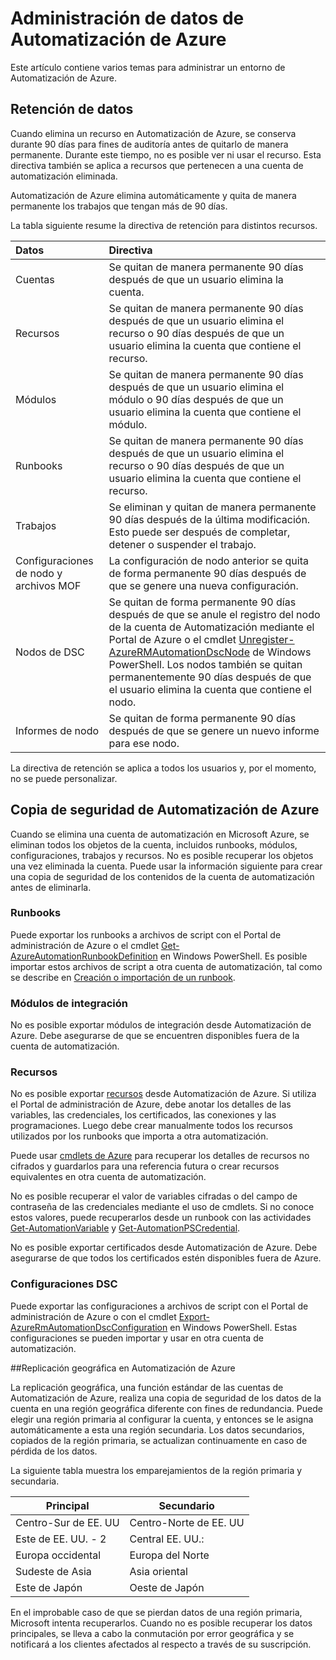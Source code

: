 <properties 
   pageTitle="Administración de datos de Automatización de Azure | Microsoft Azure"
   description="Este artículo contiene varios temas para administrar un entorno de Automatización de Azure. Actualmente incluye la retención de datos y la realización de copias de seguridad de la recuperación ante desastres en Automatización de Azure."
   services="automation"
   documentationCenter=""
   authors="SnehaGunda"
   manager="stevenka"
   editor="tysonn" />
<tags 
   ms.service="automation"
   ms.devlang="na"
   ms.topic="article"
   ms.tgt_pltfrm="na"
   ms.workload="infrastructure-services"
   ms.date="05/02/2016"
   ms.author="bwren;sngun" />

# Administración de datos de Automatización de Azure

Este artículo contiene varios temas para administrar un entorno de Automatización de Azure.

## Retención de datos

Cuando elimina un recurso en Automatización de Azure, se conserva durante 90 días para fines de auditoría antes de quitarlo de manera permanente. Durante este tiempo, no es posible ver ni usar el recurso. Esta directiva también se aplica a recursos que pertenecen a una cuenta de automatización eliminada.

Automatización de Azure elimina automáticamente y quita de manera permanente los trabajos que tengan más de 90 días.

La tabla siguiente resume la directiva de retención para distintos recursos.

|Datos|Directiva|
|:---|:---|
|Cuentas|Se quitan de manera permanente 90 días después de que un usuario elimina la cuenta.|
|Recursos|Se quitan de manera permanente 90 días después de que un usuario elimina el recurso o 90 días después de que un usuario elimina la cuenta que contiene el recurso.|
|Módulos|Se quitan de manera permanente 90 días después de que un usuario elimina el módulo o 90 días después de que un usuario elimina la cuenta que contiene el módulo.|
|Runbooks|Se quitan de manera permanente 90 días después de que un usuario elimina el recurso o 90 días después de que un usuario elimina la cuenta que contiene el recurso.|
|Trabajos|Se eliminan y quitan de manera permanente 90 días después de la última modificación. Esto puede ser después de completar, detener o suspender el trabajo.|
|Configuraciones de nodo y archivos MOF| La configuración de nodo anterior se quita de forma permanente 90 días después de que se genere una nueva configuración.|
|Nodos de DSC| Se quitan de forma permanente 90 días después de que se anule el registro del nodo de la cuenta de Automatización mediante el Portal de Azure o el cmdlet [Unregister-AzureRMAutomationDscNode](https://msdn.microsoft.com/library/mt603500.aspx) de Windows PowerShell. Los nodos también se quitan permanentemente 90 días después de que el usuario elimina la cuenta que contiene el nodo. |
|Informes de nodo| Se quitan de forma permanente 90 días después de que se genere un nuevo informe para ese nodo.|

La directiva de retención se aplica a todos los usuarios y, por el momento, no se puede personalizar.

## Copia de seguridad de Automatización de Azure

Cuando se elimina una cuenta de automatización en Microsoft Azure, se eliminan todos los objetos de la cuenta, incluidos runbooks, módulos, configuraciones, trabajos y recursos. No es posible recuperar los objetos una vez eliminada la cuenta. Puede usar la información siguiente para crear una copia de seguridad de los contenidos de la cuenta de automatización antes de eliminarla.

### Runbooks

Puede exportar los runbooks a archivos de script con el Portal de administración de Azure o el cmdlet [Get-AzureAutomationRunbookDefinition](https://msdn.microsoft.com/library/dn690269.aspx) en Windows PowerShell. Es posible importar estos archivos de script a otra cuenta de automatización, tal como se describe en [Creación o importación de un runbook](https://msdn.microsoft.com/library/dn643637.aspx).


### Módulos de integración

No es posible exportar módulos de integración desde Automatización de Azure. Debe asegurarse de que se encuentren disponibles fuera de la cuenta de automatización.

### Recursos

No es posible exportar [recursos](https://msdn.microsoft.com/library/dn939988.aspx) desde Automatización de Azure. Si utiliza el Portal de administración de Azure, debe anotar los detalles de las variables, las credenciales, los certificados, las conexiones y las programaciones. Luego debe crear manualmente todos los recursos utilizados por los runbooks que importa a otra automatización.

Puede usar [cmdlets de Azure](https://msdn.microsoft.com/library/dn690262.aspx) para recuperar los detalles de recursos no cifrados y guardarlos para una referencia futura o crear recursos equivalentes en otra cuenta de automatización.

No es posible recuperar el valor de variables cifradas o del campo de contraseña de las credenciales mediante el uso de cmdlets. Si no conoce estos valores, puede recuperarlos desde un runbook con las actividades [Get-AutomationVariable](https://msdn.microsoft.com/library/dn940012.aspx) y [Get-AutomationPSCredential](https://msdn.microsoft.com/library/dn940015.aspx).

No es posible exportar certificados desde Automatización de Azure. Debe asegurarse de que todos los certificados estén disponibles fuera de Azure.

### Configuraciones DSC

Puede exportar las configuraciones a archivos de script con el Portal de administración de Azure o con el cmdlet [Export-AzureRmAutomationDscConfiguration](https://msdn.microsoft.com/library/mt603485.aspx) en Windows PowerShell. Estas configuraciones se pueden importar y usar en otra cuenta de automatización.


##Replicación geográfica en Automatización de Azure

La replicación geográfica, una función estándar de las cuentas de Automatización de Azure, realiza una copia de seguridad de los datos de la cuenta en una región geográfica diferente con fines de redundancia. Puede elegir una región primaria al configurar la cuenta, y entonces se le asigna automáticamente a esta una región secundaria. Los datos secundarios, copiados de la región primaria, se actualizan continuamente en caso de pérdida de los datos.

La siguiente tabla muestra los emparejamientos de la región primaria y secundaria.

|Principal |Secundario
| ---------------   |----------------
|Centro-Sur de EE. UU |Centro-Norte de EE. UU
|Este de EE. UU. - 2 |Central EE. UU.:
|Europa occidental |Europa del Norte
|Sudeste de Asia |Asia oriental
|Este de Japón |Oeste de Japón

En el improbable caso de que se pierdan datos de una región primaria, Microsoft intenta recuperarlos. Cuando no es posible recuperar los datos principales, se lleva a cabo la conmutación por error geográfica y se notificará a los clientes afectados al respecto a través de su suscripción.

<!---HONumber=AcomDC_0511_2016-->
